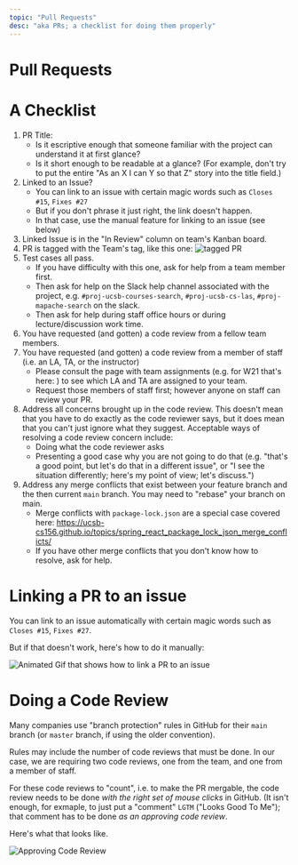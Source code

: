 ```yaml
---
topic: "Pull Requests"
desc: "aka PRs; a checklist for doing them properly"
---
```


# Pull Requests

# A Checklist

1. PR Title:
   - Is it escriptive enough that someone familiar with the project can understand it at first glance?
   - Is it short enough to be readable at a glance? (For example, don't try to put the entire "As an X I can Y so that Z" story into the title field.)
2. Linked to an Issue?
   - You can link to an issue with certain magic words such as `Closes #15`, `Fixes #27`
   - But if you don't phrase it just right, the link doesn't happen.
   - In that case, use the manual feature for linking to an issue (see below)
3. Linked Issue is in the "In Review" column on team's Kanban board.
4. PR is tagged with the Team's tag, like this one:
   ![tagged PR](tagged-PR.png)
5. Test cases all pass.
   - If you have difficulty with this one, ask for help from a team member first.
   - Then ask for help on the Slack help channel associated with the project, e.g. `#proj-ucsb-courses-search`, `#proj-ucsb-cs-las`, `#proj-mapache-search` on the slack.
   - Then ask for help during staff office hours or during lecture/discussion work time.
6. You have requested (and gotten) a code review from a fellow team members.
7. You have requested (and gotten) a code review from a member of staff (i.e. an LA, TA, or the instructor)
   - Please consult the page with team assignments (e.g. for W21 that's here: ) to see which LA and TA are assigned to your team. 
   - Request those members of staff first; however anyone on staff can review your PR.
8. Address all concerns brought up in the code review. This doesn't mean that you have to do exactly as the code reviewer says, but it does mean
   that you can't just ignore what they suggest.  Acceptable ways of resolving a code review concern include:
   - Doing what the code reviewer asks
   - Presenting a good case why you are not going to do that (e.g. "that's a good point, but let's do that in a different issue", or "I see the situation differently; here's my point of view; let's discuss.")
9. Address any merge conflicts that exist between your feature branch and the then current `main` branch.  You may need to "rebase" your branch on main.
   - Merge conflicts with `package-lock.json` are a special case covered here: <https://ucsb-cs156.github.io/topics/spring_react_package_lock_json_merge_conflicts/>
   - If you have other merge conflicts that you don't know how to resolve, ask for help.
   

# Linking a PR to an issue

 You can link to an issue automatically with certain magic words such as `Closes #15`, `Fixes #27`.
 
 But if that doesn't work, here's how to do it manually:
 
 ![Animated Gif that shows how to link a PR to an issue](link-PR.gif)
 
 
# Doing a Code Review
 
Many companies use "branch protection" rules in GitHub for their `main` branch (or `master` branch, if using the older convention).

Rules may include the number of code reviews that must be done.  In our case, we are requiring two code reviews, one from the team, and one from a member of staff.

For these code reviews to "count", i.e. to make the PR mergable, the code review needs to be done *with the right set of mouse clicks* in GitHub. (It isn't enough, for exmaple, to just put a "comment" `LGTM` ("Looks Good To Me"); that comment has to be done *as an approving code review*. 

Here's what that looks like. 

![Approving Code Review](LGTM-Code-Review.gif)


